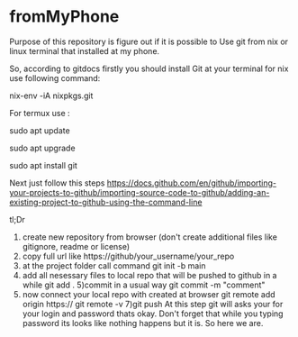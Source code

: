 # fromMyPhone
Purpose of this repository is figure out if it is possible to
Use git from nix or linux terminal that installed at my phone.

So, according to gitdocs firstly you should install 
Git at your terminal for nix use following command: 
  
  nix-env -iA nixpkgs.git

For termux use :
  
  sudo apt update
 
  sudo apt upgrade
  
  sudo apt install git

Next just follow this steps 
https://docs.github.com/en/github/importing-your-projects-to-github/importing-source-code-to-github/adding-an-existing-project-to-github-using-the-command-line

tl;Dr
1) create new repository from browser (don't create additional files like gitignore, readme or license)
2) copy full url like https://github/your_username/your_repo
3) at the project folder call command
  git init -b main
4) add all nesessary files to local repo that will be pushed to github in a while
  git add .
5)commit in a usual way 
  git commit -m "comment"
6) now connect your local repo with created at browser
  git remote add origin https://
  git remote -v
7)git push
  At this step git will asks your for your login and password thats okay.
  Don't forget that while you typing password its looks like nothing happens but it is.
 So here we are. 
